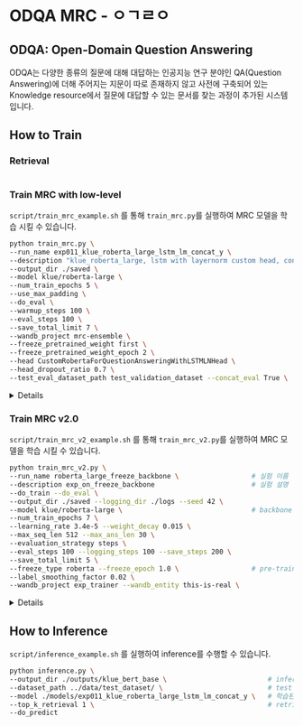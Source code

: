 # ODQA MRC - ㅇㄱㄹㅇ

## ODQA: Open-Domain Question Answering

ODQA는 다양한 종류의 질문에 대해 대답하는 인공지능 연구 분야인 QA(Question Answering)에 더해 주어지는 지문이 따로 존재하지 않고 사전에 구축되어 있는 Knowledge resource에서 질문에 대답할 수 있는 문서를 찾는 과정이 추가된 시스템입니다.

## How to Train

### Retrieval

```bash

```

### Train MRC with low-level

`script/train_mrc_example.sh` 를 통해 `train_mrc.py`를 실행하여 MRC 모델을 학습 시킬 수 있습니다.

```bash
python train_mrc.py \
--run_name exp011_klue_roberta_large_lstm_lm_concat_y \
--description "klue_roberta_large, lstm with layernorm custom head, concat_y" \
--output_dir ./saved \
--model klue/roberta-large \
--num_train_epochs 5 \
--use_max_padding \
--do_eval \
--warmup_steps 100 \
--eval_steps 100 \
--save_total_limit 7 \
--wandb_project mrc-ensemble \
--freeze_pretrained_weight first \
--freeze_pretrained_weight_epoch 2 \
--head CustomRobertaForQuestionAnsweringWithLSTMLNHead \                # custom head
--head_dropout_ratio 0.7 \
--test_eval_dataset_path test_validation_dataset --concat_eval True \
```

<details>

- `train_mrc.py` MRC 모델을 학습시킬 수 있는 huggingface의 `trainer`를 사용하지 않는 low-level 코드를 구현했습니다.
- 추가적으로 weight decay, learning rate scheduler, pre-trained weight freeze와 같은 기능들을 argument들을 통해 적용할 수 있습니다.
- 학습 시 eval loss가 이전 eval step보다 감소하거나 eval loss가 감소하지 않았지만 Exact Match 점수가 상승한 경우 저장될 수 있도록 로직을 구현했습니다.

</details>

### Train MRC v2.0

`script/train_mrc_v2_example.sh` 를 통해 `train_mrc_v2.py`를 실행하여 MRC 모델을 학습 시킬 수 있습니다.

```bash
python train_mrc_v2.py \
--run_name roberta_large_freeze_backbone \                  # 실험 이름
--description exp_on_freeze_backbone                        # 실험 설명
--do_train --do_eval \
--output_dir ./saved --logging_dir ./logs --seed 42 \
--model klue/roberta-large \                                # backbone 모델 정보
--num_train_epochs 7 \
--learning_rate 3.4e-5 --weight_decay 0.015 \
--max_seq_len 512 --max_ans_len 30 \
--evaluation_strategy steps \
--eval_steps 100 --logging_steps 100 --save_steps 200 \
--save_total_limit 5 \
--freeze_type roberta --freeze_epoch 1.0 \                  # pre-trained 모델 freeze
--label_smoothing_factor 0.02 \
--wandb_project exp_trainer --wandb_entity this-is-real \
```

<details>

## Updates
(02:57 AM, Nov 1, 2021)

* 훈련은 `train_mrc_v2.py` 파일을 통해 가능합니다. `train_mrc_trainer.py` 파일은 deprecate 되어 월요일 오후 중 삭제될 예정입니다.

* HugggingFace에서도 logger를 제공하는데, 이게 기존 Python logger와 충돌하는 것으로 보입니다. 이를 HuggingFace의 logger만을 사용하도록 수정했습니다. 

* Freeze, Unfreeze 기능이 구현되어 있습니다. 자세한 내용은 `trainer_qa.py` 파일에서 `FreezeEmbeddingCallback` 클래스와 `FreezeBackboneCallback` 클래스를 참고하면 됩니다. 

* `train_mrc_v2.py`에는 callback으로 `FreezeEmbeddingCallback`이 불러와져 있습니다. 이를 `FreezeBackboneCallback`으로 바꾸고, `backbone_name` 인자에 `"roberta"`를 넣어주면 정해진 `freeze_epochs` 동안 backbone 모델 전체를 freeze합니다. 이를 argparser로 받는 부분은 당장 중요하진 않아서, 추후 구현할 예정입니다.

* wandb를 위해 os의 environment variable을 바꾸는 게 아니라, `wandb.init()`을 통해 해결하도록 변경했습니다. 

## 베이스라인의 구조

베이스라인이 달라진 점은 크게 `QAProcessor`와 `QATrainer`가 추가된 것입니다. 기존의 베이스라인을 다양한 방식으로 변경하는 것을 시도하였으나, 호환성의 문제와 이미 베이스라인에 익숙하신 분들이 많을 것 같아서 최대한 기존 틀을 유지했습니다. 더 단순하고 직관적인 코드가 가능할 수도 있었을 "뻔"했지만 쉽지 않았던 점, 그리고 개선된 베이스라인 제공이 늦어진 점 죄송하게 생각합니다. 그러나 HuggingFace `Trainer`, `Dataset` 등을 이용해 무언가를 구현하고 싶다면 물어보시면 최대한 도움되도록 하겠습니다!

## 용어 정리

아래 내용은 HuggingFace에서 사용하고 있는 용어를 정리한 것이며, 제 코드 역시도 아래의 명명을 따릅니다. 애매모호함을 개선하기 위하고, 동일한 수준의 이해를 위해 사실상 필수적이라고 할 수 있습니다. 해당 부분이 명확하지 않아서, 1주일은 어려움을 겪었습니다.

* examples: 토큰화되기 전의 raw text 데이터를 의미합니다. 

    * 따라서 아직 context와 question을 `str` 형태로 데이터를 갖고 있으며, 토큰화를 진행해야 합니다.

    * 모델에 직접 투입될 수 없습니다.

* features: tokenizer를 거쳐 토큰화된 후의 데이터를 의미합니다. 

    * Python list, numpy ndarray, PyTorch tensor 등의 형태를 가질 수 있습니다. 
    
    * 자료 형태는 사실 크게 문제가 없는 이유가, `Trainer`에서 model의 input으로 넣을 때 자동으로 `collate` 함수를 적용하고 PyTorch tensor로 변환시킵니다. 
    
    * 다만, 이번 베이스라인 코드에서는 dataset과 혼용되어 사용됩니다. 그 이유는 model에 투입되는 사실상의 입력값이기 때문입니다.

* dataset: HuggingFace `Dataset` 클래스의 오브젝트 인스턴스를 의미합니다. 

    * pandas와 유사하게 메모리 공간상 연속된 배열의 형태로 자리하고 있어 효율적이고 빠릅니다.

    * 기본적으로 tabular 형태의 자료이기 때문에 모든 열의 길이가 동일해야 합니다.

    * dataset의 메서드들을 확인해보시면 pandas, json 등으로 손쉽게 변환할 수 있고, 혹은 그로부터 불러올 수도 있습니다.

* datasets: HuggingFace `DatasetDict` 클래스의 오브젝트 인스턴스를 의미합니다. Python의 `Dict[str, Dataset]`과 유사한 구조를 가집니다. 즉, key 값을 통해 dataset을 접근 가능합니다.

* gold_answer: 참값을 의미합니다. HuggingFace에서는 이렇게 부르더라고요.

* 단수/복수: example은 examples의 특정 하나의 행을 의미하고, 마찬가지로 feature는 features의 특정 하나의 행을 의미합니다. 이는 나중에 augmentation 구현에 중요하니 알아두셔야 합니다.

# `QAProcessor`

데이터 불러오는 함수부터 후처리까지 합쳐져 있는 형태입니다. 기존 베이스라인의 `Preprocessor`와 `postprocessor`가 합쳐진 형태입니다. 사실상 추가적으로 건드릴 필요가 없고, 추가적인 데이터 처리 기능만을 구현해주시면 됩니다. 

## 동작 순서

```python
# 1. DatasetArguments & Tokenizer
dataset_args = DatasetArguments(...) # 사실상 argparse가 수행합니다.
model = AutoModelForQuestionAnswering.from_pretrained(MODEL_NAME)
tokenizer = AutoTokenizer.from_pretrained(MODEL_NAME) # 토크나이저는 당연히 tokenize 시에 필요합니다.

# 2. Initialization
qa_processor = QAProcessor(dataset_args, tokenizer, concat=False)
# concat=True로 설정하면 train과 eval dataset을 합쳐 훈련시킵니다.
# 최종 모델 제출에 써먹을 수 있을 것 같습니다.

# 3. Get examples
train_examples = qa_processor.get_train_examples()
eval_examples  = qa_processor.get_eval_examples()

# 4. Get features
train_features = qa_processor.get_train_features()
eval_features  = qa_processor.get_eval_features()

# 5. TrainingArguments & Trainer
training_args = TrainingArguments(...)
# please set do_train=True and do_eval=True
trainer = QATrainer(
    model=model,
    args=training_args,
    train_dataset=train_features,
    eval_dataset=eval_features,
    eval_examples=eval_examples,
    post_process_function=qa_processor.post_processing_function,
    compute_metrics=compute_metrics,
)

# 6. Train!
trainer.train()
```

저게 끝입니다 여러분!!! 그러나 더 간단해지는 방법은...

```python
from transformers import AutoConfig, AutoModelForQuestionAnswering, AutoTokenizer, TrainingArguments

from datasets import load_metric

from arguments import DatasetArguments
from trainer_qa import QATrainer
from processor import QAProcessor

dataset_args = DatasetArguments(...) 
training_args = TrainingArguments(...)

config = AutoConfig.from_pretrained(MODEL_NAME)
model = AutoModelForQuestionAnswering.from_pretrained(MODEL_NAME)
tokenizer = AutoTokenizer.from_pretrained(MODEL_NAME) 

qa_processor = QAProcessor(dataset_args, tokenizer, concat=False)

metric = load_metric("squad")

def compute_metrics(pred: EvalPrediction):
    return metric.compute(predictions=pred.predictions, references=pred.label_ids)

training_args = TrainingArguments(...)
trainer = QATrainer(
    model=model,
    args=training_args,
    train_dataset=qa_processor.get_train_features(),
    eval_dataset=qa_processor.get_eval_features(),
    eval_examples=qa_processor.get_eval_examples(),
    post_process_function=qa_processor.post_processing_function,
    compute_metrics=compute_metrics,
)
```

## `QAProcessor.__init__(dataset_args, tokenizer, concat)`

* `dataset_args.data_dir`의 `datasets`를 불러와 train, eval, test `dataset`을 만듭니다. 즉, `inference.py`에서도 활용이 가능합니다.

* `tokenizer` 등을 클래스 내 인스턴스 변수로 할당하여, 전처리 및 후처리에 활용가능하도록 합니다.

* `concat=True`로 설정하면 train과 eval을 합쳐 train dataset을 만듭니다.

## `QAProcessor.get_train_examples()`

* `Dataset` 클래스의 train examples를 반환합니다.

* 마찬가지로 `get_eval_examples()`, `get_test_examples()`도 동일합니다.

## `QAProcessor.get_train_features()`

* `Dataset` 클래스의 train features를 반환합니다.

* 기존에 loss가 계산되지 않은 이유는 QA의 label에 해당하는 `start_positions`과 `end_positions`를 반환하지 않았기 때문입니다. 이를 반환하도록 개선하였습니다.

## 앞으로의 TODO

* `inference.py` 수정

* `RandomFlip` 구현: 한국어는 어순에 관계없이 문장의 의미가 크게 달라지지 않을 것이라는 가정

* `MultipleAnswers` 구현: gold_answer에 해당하는 모든 span을 찾아 `answers`에 추가하는 것입니다. 일단 답만 맞으면 되기 때문에, 얼마나 성능을 늘릴 지는 고민해볼 법합니다.

</details>

## How to Inference

`script/inference_example.sh` 를 실행하여 inference를 수행할 수 있습니다.

```bash
python inference.py \
--output_dir ./outputs/klue_bert_base \                         # inference 결과물이 저장될 경로
--dataset_path ../data/test_dataset/ \                          # test 데이터셋 경로
--model ./models/exp011_klue_roberta_large_lstm_lm_concat_y \   # 학습된 MRC 모델 저장 경로
--top_k_retrieval 1 \                                           # retrieval를 통해 가져올 context 갯수
--do_predict
```


